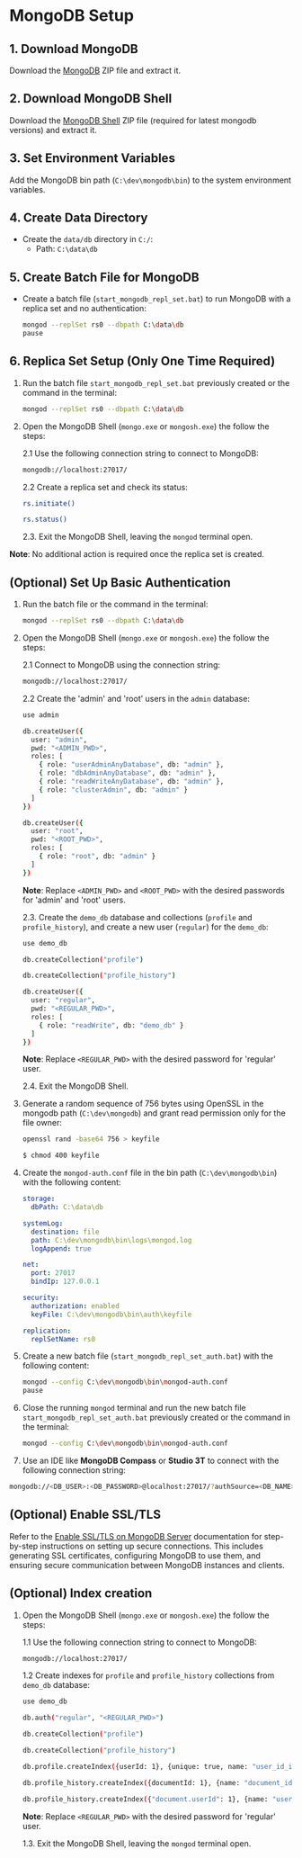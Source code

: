 # MongoDB Setup

## 1. Download MongoDB

Download the [MongoDB](https://www.mongodb.com/try/download/community) ZIP file and extract it.

## 2. Download MongoDB Shell

Download the [MongoDB Shell](https://www.mongodb.com/try/download/shell) ZIP file (required for latest mongodb versions) and extract it.

## 3. Set Environment Variables

Add the MongoDB bin path (`C:\dev\mongodb\bin`) to the system environment variables.

## 4. Create Data Directory

- Create the `data/db` directory in `C:/`:
  - Path: `C:\data\db`

## 5. Create Batch File for MongoDB

- Create a batch file (`start_mongodb_repl_set.bat`) to run MongoDB with a replica set and no authentication:
  ```bash
  mongod --replSet rs0 --dbpath C:\data\db
  pause
  ```

## 6. Replica Set Setup (Only One Time Required)

1.  Run the batch file `start_mongodb_repl_set.bat` previously created or the command in the terminal:
    ```bash
    mongod --replSet rs0 --dbpath C:\data\db
    ```
2.  Open the MongoDB Shell (`mongo.exe` or `mongosh.exe`) the follow the steps:

    2.1 Use the following connection string to connect to MongoDB:

    ```bash
    mongodb://localhost:27017/
    ```

    2.2 Create a replica set and check its status:

    ```bash
    rs.initiate()

    rs.status()
    ```

    2.3. Exit the MongoDB Shell, leaving the `mongod` terminal open.

**Note**: No additional action is required once the replica set is created.

## (Optional) Set Up Basic Authentication

1. Run the batch file or the command in the terminal:
   ```bash
   mongod --replSet rs0 --dbpath C:\data\db
   ```
2. Open the MongoDB Shell (`mongo.exe` or `mongosh.exe`) the follow the steps:

   2.1 Connect to MongoDB using the connection string:

   ```bash
   mongodb://localhost:27017/
   ```

   2.2 Create the 'admin' and 'root' users in the `admin` database:

   ```bash
   use admin

   db.createUser({
     user: "admin",
     pwd: "<ADMIN_PWD>",
     roles: [
       { role: "userAdminAnyDatabase", db: "admin" },
       { role: "dbAdminAnyDatabase", db: "admin" },
       { role: "readWriteAnyDatabase", db: "admin" },
       { role: "clusterAdmin", db: "admin" }
     ]
   })

   db.createUser({
     user: "root",
     pwd: "<ROOT_PWD>",
     roles: [
       { role: "root", db: "admin" }
     ]
   })
   ```

   **Note**: Replace `<ADMIN_PWD>` and `<ROOT_PWD>` with the desired passwords for 'admin' and 'root' users.

   2.3. Create the `demo_db` database and collections (`profile` and `profile_history`), and create a new user (`regular`) for the `demo_db`:

   ```bash
   use demo_db

   db.createCollection("profile")

   db.createCollection("profile_history")

   db.createUser({
     user: "regular",
     pwd: "<REGULAR_PWD>",
     roles: [
       { role: "readWrite", db: "demo_db" }
     ]
   })
   ```

   **Note**: Replace `<REGULAR_PWD>` with the desired password for 'regular' user.

   2.4. Exit the MongoDB Shell.

3. Generate a random sequence of 756 bytes using OpenSSL in the mongodb path (`C:\dev\mongodb`) and grant read permission only for the file owner:

   ```bash
   openssl rand -base64 756 > keyfile

   $ chmod 400 keyfile
   ```

4. Create the `mongod-auth.conf` file in the bin path (`C:\dev\mongodb\bin`) with the following content:

   ```yaml
   storage:
     dbPath: C:\data\db

   systemLog:
     destination: file
     path: C:\dev\mongodb\bin\logs\mongod.log
     logAppend: true

   net:
     port: 27017
     bindIp: 127.0.0.1

   security:
     authorization: enabled
     keyFile: C:\dev\mongodb\bin\auth\keyfile

   replication:
     replSetName: rs0
   ```

5. Create a new batch file (`start_mongodb_repl_set_auth.bat`) with the following content:

   ```bash
   mongod --config C:\dev\mongodb\bin\mongod-auth.conf
   pause
   ```

6. Close the running `mongod` terminal and run the new batch file `start_mongodb_repl_set_auth.bat` previously created or the command in the terminal:

   ```bash
   mongod --config C:\dev\mongodb\bin\mongod-auth.conf
   ```

7. Use an IDE like **MongoDB Compass** or **Studio 3T** to connect with the following connection string:

```bash
mongodb://<DB_USER>:<DB_PASSWORD>@localhost:27017/?authSource=<DB_NAME>&replicaSet=rs0
```

## (Optional) Enable SSL/TLS

Refer to the [Enable SSL/TLS on MongoDB Server](https://github.com/erebelo/spring-mongodb-demo/blob/main/docs/ssl-tls-setup.md) documentation for step-by-step instructions on setting up secure connections. This includes generating SSL certificates, configuring MongoDB to use them, and ensuring secure communication between MongoDB instances and clients.

## (Optional) Index creation

1.  Open the MongoDB Shell (`mongo.exe` or `mongosh.exe`) the follow the steps:

    1.1 Use the following connection string to connect to MongoDB:

    ```bash
    mongodb://localhost:27017/
    ```

    1.2 Create indexes for `profile` and `profile_history` collections from `demo_db` database:

    ```bash
    use demo_db

    db.auth("regular", "<REGULAR_PWD>")

    db.createCollection("profile")

    db.createCollection("profile_history")

    db.profile.createIndex({userId: 1}, {unique: true, name: "user_id_index"})

    db.profile_history.createIndex({documentId: 1}, {name: "document_id_index"})

    db.profile_history.createIndex({"document.userId": 1}, {name: "user_id_index"})
    ```

    **Note**: Replace `<REGULAR_PWD>` with the desired password for 'regular' user.

    1.3. Exit the MongoDB Shell, leaving the `mongod` terminal open.
